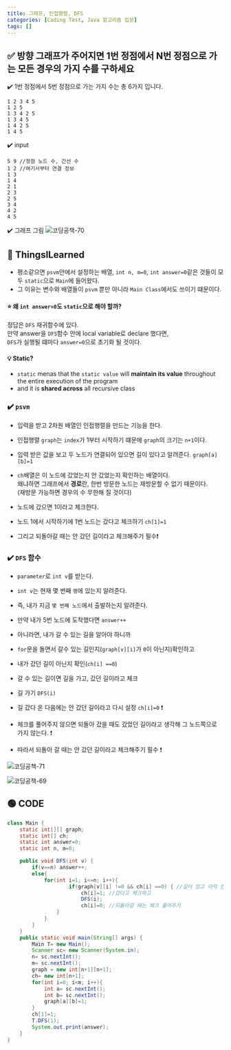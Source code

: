 ```yaml
---
title: 그래프, 인접행렬, DFS
categories: [Coding Test, Java 알고리즘 입문]
tags: []
---
```


## ✅ 방향 그래프가 주어지면 1번 정점에서 N번 정점으로 가는 모든 경우의 가지 수를 구하세요

✔️ 1번 정점에서 5번 정점으로 가는 가지 수는 총 6가지 입니다.

```
1 2 3 4 5
1 2 5
1 3 4 2 5
1 3 4 5
1 4 2 5
1 4 5
```

✔️ input

```
5 9 //정점 노드 수, 간선 수
1 2 //여기서부터 연결 정보
1 3
1 4
2 1
2 3
2 5
3 4
4 2
4 5
```

✔️ 그래프 그림
![코딩공책-70](https://github.com/soheeparklee/Backend-shoppingMall-Mar2024/assets/97790983/d11d556b-3528-4cb5-8995-b30fb64c6bf6)

## 🔵 ThingsILearned

- 평소같으면 `psvm`안에서 설정하는 배열, `int n, m=0`, `int answer=0`같은 것들이 모두 `static`으로 `Main`에 들어왔다.
- 그 이유는 변수와 배열들이 `psvm` 뿐만 아니라 `Main Class`에서도 쓰이기 떄문이다.

#### ⭐️ 왜 `int answer=0`도 `static`으로 해야 할까?

정답은 `DFS` 재귀함수에 있다. <br>
만약 answer을 `DFS`함수 안에 local variable로 declare 했다면, <br>
`DFS`가 실행될 떄마다 `answer=0`으로 초기화 될 것이다.<br>

#### 💡 Static?

- `static` menas that the `static value` will **maintain its value** throughout the entire execution of the program
- and it is **shared across** all recursive class

### ✔️ `psvm`

- 입력을 받고 2차원 배열인 인접행렬을 만드는 기능을 한다.
- 인접행렬 `graph`는 `index`가 1부터 시작하기 떄문에 `graph`의 크기는 `n+1`이다.
- 입력 받은 값을 보고 두 노드가 연결되어 있으면 길이 있다고 알려준다. `graph[a][b]=1`

- `ch`배열은 이 노드에 갔었는지 안 갔었는지 확인하는 배열이다. <br>
  왜냐하면 그래프에서 **경로**란, 한번 방문한 노드는 재방문할 수 없기 때문이다. <br>
  (재방문 가능하면 경우의 수 무한해 질 것이다) <br>
- 노드에 갔으면 1이라고 체크한다.
- 노드 1에서 시작하기에 1번 노드는 갔다고 체크하기 `ch[1]=1`
- 그리고 되돌아갈 때는 안 갔던 길이라고 체크해주기 필수❗️

### ✔️ `DFS` 함수

- `parameter`로 `int v`를 받는다.
- `int v`는 현재 몇 번째 `행`에 있는지 알려준다.
- 즉, 내가 지금 `몇 번째 노드`에서 출발하는지 알려준다.

- 만약 내가 5번 노드에 도착했다면 `answer++`

- 아니라면, 내가 갈 수 있는 길을 알아야 하니까
- `for`문을 돌면서 갈수 있는 길인지(`graph[v][i]`가 `0`이 아닌지)확인하고
- 내가 갔던 길이 아닌지 확인(`ch[i] ==0`)
- 갈 수 있는 길이면 길을 가고, 갔던 길이라고 체크
- 길 가기 `DFS(i)`
- 길 갔다 온 다음에는 안 갔던 길이라고 다시 설정 `ch[i]=0` ❗️
- 체크를 풀어주지 않으면 되돌아 갔을 때도 갔었던 길이라고 생각해 그 노드쪽으로 가지 않는다. ❗️
- 따라서 되돌아 갈 때는 안 갔던 길이라고 체크해주기 필수 ❗️

![코딩공책-71](https://github.com/soheeparklee/Backend-shoppingMall-Mar2024/assets/97790983/8290141e-8852-4dee-af1d-3bf235f87959)

![코딩공책-69](https://github.com/soheeparklee/Backend-shoppingMall-Mar2024/assets/97790983/a9246d19-82e2-47a1-aeea-27c34476ad08)

## 🟢 CODE

```java
class Main {
    static int[][] graph;
    static int[] ch;
    static int answer=0;
    static int n, m=0;

    public void DFS(int v) {
        if(v==n) answer++;
        else{
            for(int i=1; i<=n; i++){
                    if(graph[v][i] !=0 && ch[i] ==0) { //길이 있고 아직 안 간 길이면
                        ch[i]=1; //갔다고 체크하고
                        DFS(i);
                        ch[i]=0; //되돌아갈 때는 체크 풀어주기
                }
            }
        }
    }
    public static void main(String[] args) {
        Main T= new Main();
        Scanner sc= new Scanner(System.in);
        n= sc.nextInt();
        m= sc.nextInt();
        graph = new int[n+1][n+1];
        ch= new int[n+1];
        for(int i=0; i<m; i++){
            int a= sc.nextInt();
            int b= sc.nextInt();
            graph[a][b]=1;
        }
        ch[1]=1;
        T.DFS(1);
        System.out.print(answer);
    }
}
```
